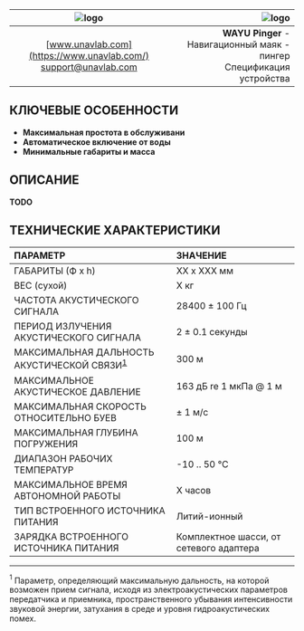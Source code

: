 | ![logo](https://ucnl.github.io/documentation/sm_logo.png) | ![logo]() |
| :---: | ---: |
| [www.unavlab.com](https://www.unavlab.com/) <br/> [support@unavlab.com](mailto:support@unavlab.com) | **WAYU Pinger** - Навигационный маяк - пингер <br/> Спецификация устройства |

## КЛЮЧЕВЫЕ ОСОБЕННОСТИ

* **Максимальная простота в обслуживани**
* **Автоматическое включение от воды**
* **Минимальные габариты и масса**

## ОПИСАНИЕ

**TODO**


<div style="page-break-after: always;"></div>

## ТЕХНИЧЕСКИЕ ХАРАКТЕРИСТИКИ

| ПАРАМЕТР | ЗНАЧЕНИЕ |
| :--- | :--- |
| ГАБАРИТЫ (Ф х h) | XX x XXX мм |
| ВЕС (сухой) | X кг |
| ЧАСТОТА АКУСТИЧЕСКОГО СИГНАЛА | 28400 ± 100 Гц |
| ПЕРИОД ИЗЛУЧЕНИЯ АКУСТИЧЕСКОГО СИГНАЛА | 2 ± 0.1 секунды |
| МАКСИМАЛЬНАЯ ДАЛЬНОСТЬ АКУСТИЧЕСКОЙ СВЯЗИ<sup>[1](#footnote1)</sup> | 300 м |
| МАКСИМАЛЬНОЕ АКУСТИЧЕСКОЕ ДАВЛЕНИЕ | 163 дБ re 1 мкПа @ 1 м |
| МАКСИМАЛЬНАЯ СКОРОСТЬ ОТНОСИТЕЛЬНО БУЕВ | ± 1 м/с  |
| МАКСИМАЛЬНАЯ ГЛУБИНА ПОГРУЖЕНИЯ | 100 м |
| ДИАПАЗОН РАБОЧИХ ТЕМПЕРАТУР | -10 .. 50 °С |
| МАКСИМАЛЬНОЕ ВРЕМЯ АВТОНОМНОЙ РАБОТЫ | X часов |
| ТИП ВСТРОЕННОГО ИСТОЧНИКА ПИТАНИЯ | Литий-ионный |
| ЗАРЯДКА ВСТРОЕННОГО ИСТОЧНИКА ПИТАНИЯ | Комплектное шасси, от сетевого адаптера |

________________
<a name="footnote1"><sup>1</sup></a> Параметр, определяющий максимальную дальность, на которой возможен прием сигнала, исходя из 
электроакустических параметров передатчика и приемника, пространственного убывания интенсивности звуковой энергии, затухания в среде 
и уровня гидроакустических помех.  
